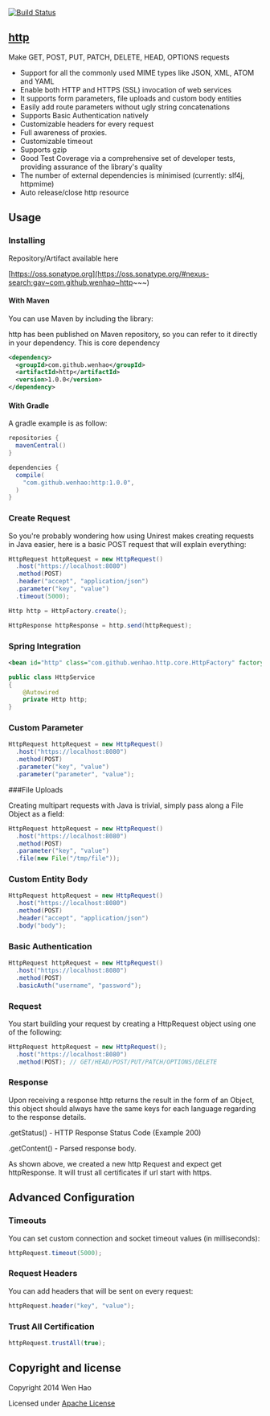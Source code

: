 [![Build Status](https://travis-ci.org/wenhao/http.png?branch=master)](https://travis-ci.org/wenhao/http)

## [http](https://github.com/wenhao/http)
Make GET, POST, PUT, PATCH, DELETE, HEAD, OPTIONS requests
* Support for all the commonly used MIME types like JSON, XML, ATOM and YAML
* Enable both HTTP and HTTPS (SSL) invocation of web services
* It supports form parameters, file uploads and custom body entities
* Easily add route parameters without ugly string concatenations
* Supports Basic Authentication natively
* Customizable headers for every request
* Full awareness of proxies.
* Customizable timeout
* Supports gzip
* Good Test Coverage via a comprehensive set of developer tests, providing assurance of the library's quality
* The number of external dependencies is minimised (currently: slf4j, httpmime)
* Auto release/close http resource

## Usage

### Installing

Repository/Artifact available here

[https://oss.sonatype.org](https://oss.sonatype.org/#nexus-search;gav~com.github.wenhao~http~~~)

#### With Maven
You can use Maven by including the library:

http has been published on Maven repository, so you can refer to it directly in your dependency. This is core
dependency

```xml
<dependency>
  <groupId>com.github.wenhao</groupId>
  <artifactId>http</artifactId>
  <version>1.0.0</version>
</dependency>
```

#### With Gradle
A gradle example is as follow:

```groovy
repositories {
  mavenCentral()
}

dependencies {
  compile(
    "com.github.wenhao:http:1.0.0",
  )
}
```

### Create Request

So you're probably wondering how using Unirest makes creating requests in Java easier, 
here is a basic POST request that will explain everything:


```java
HttpRequest httpRequest = new HttpRequest()
  .host("https://localhost:8080")
  .method(POST)
  .header("accept", "application/json")
  .parameter("key", "value")
  .timeout(5000);

Http http = HttpFactory.create();

HttpResponse httpResponse = http.send(httpRequest);

```

### Spring Integration

```xml
<bean id="http" class="com.github.wenhao.http.core.HttpFactory" factory-method="create" />

```
```java
public class HttpService
{
    @Autowired
    private Http http;
}
```

### Custom Parameter

```java
HttpRequest httpRequest = new HttpRequest()
  .host("https://localhost:8080")
  .method(POST)
  .parameter("key", "value")
  .parameter("parameter", "value");

```

###File Uploads

Creating multipart requests with Java is trivial, simply pass along a File Object as a field:

```java
HttpRequest httpRequest = new HttpRequest()
  .host("https://localhost:8080")
  .method(POST)
  .parameter("key", "value")
  .file(new File("/tmp/file"));

```

### Custom Entity Body

```java
HttpRequest httpRequest = new HttpRequest()
  .host("https://localhost:8080")
  .method(POST)
  .header("accept", "application/json")
  .body("body");

```

### Basic Authentication

```java
HttpRequest httpRequest = new HttpRequest()
  .host("https://localhost:8080")
  .method(POST)
  .basicAuth("username", "password");

```

### Request

You start building your request by creating a HttpRequest object using one of the following:

```java
HttpRequest httpRequest = new HttpRequest();
  .host("https://localhost:8080")
  .method(POST); // GET/HEAD/POST/PUT/PATCH/OPTIONS/DELETE

```

### Response

Upon receiving a response http returns the result in the form of an Object, this object should always have the same keys for each language regarding to the response details.

.getStatus() - HTTP Response Status Code (Example 200)

.getContent() - Parsed response body.

As shown above, we created a new http Request and expect get httpResponse. It will trust all certificates if url start
with https.

## Advanced Configuration
### Timeouts
You can set custom connection and socket timeout values (in milliseconds):
```java
httpRequest.timeout(5000);

```

### Request Headers
You can add headers that will be sent on every request:
```java
httpRequest.header("key", "value");

```

### Trust All Certification

```java
httpRequest.trustAll(true);

```

## Copyright and license

Copyright 2014 Wen Hao

Licensed under [Apache License][1]

[1]: https://github.com/wenhao/http/blob/master/LICENSE



